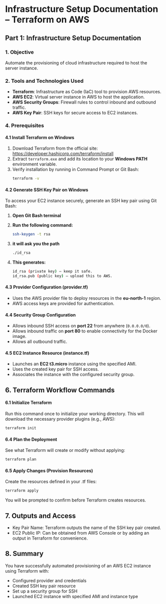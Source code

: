 # Infrastructure Setup Documentation – Terraform on AWS

## Part 1: Infrastructure Setup Documentation

### 1. Objective
Automate the provisioning of cloud infrastructure required to host the server instance.

### 2. Tools and Technologies Used
- **Terraform**: Infrastructure as Code (IaC) tool to provision AWS resources.  
- **AWS EC2**: Virtual server instance in AWS to host the application.  
- **AWS Security Groups**: Firewall rules to control inbound and outbound traffic.  
- **AWS Key Pair**: SSH keys for secure access to EC2 instances.  

### 4. Prerequisites

#### 4.1 Install Terraform on Windows
1. Download Terraform from the official site:  
   https://developer.hashicorp.com/terraform/install  
2. Extract `terraform.exe` and add its location to your **Windows PATH** environment variable.  
3. Verify installation by running in Command Prompt or Git Bash:  
   ```bash
   terraform -v

#### 4.2 Generate SSH Key Pair on Windows

To access your EC2 instance securely, generate an SSH key pair using Git Bash:

1. **Open Git Bash terminal**
2. **Run the following command:**

   ```bash
   ssh-keygen -t rsa

3. **it will ask you the path**

   ```bash
   ./id_rsa

5.	**This generates:**

      ```bash
      id_rsa (private key) — keep it safe.
      id_rsa.pub (public key) — upload this to AWS.

#### 4.3 Provider Configuration (provider.tf)
- Uses the AWS provider file to deploy resources in the **eu-north-1** region.
- AWS access keys are provided for authentication.

#### 4.4 Security Group Configuration
- Allows inbound SSH access on **port 22** from anywhere (`0.0.0.0/0`).
- Allows inbound traffic on **port 80** to enable connectivity for the Docker image.
- Allows all outbound traffic.

#### 4.5 EC2 Instance Resource (instance.tf)
- Launches an **EC2 t3.micro** instance using the specified AMI.
- Uses the created key pair for SSH access.
- Associates the instance with the configured security group.

## 6. Terraform Workflow Commands

#### 6.1 Initialize Terraform

Run this command once to initialize your working directory. This will download the necessary provider plugins (e.g., AWS):

```bash
terraform init
```

#### 6.4 Plan the Deployment
See what Terraform will create or modify without applying:
```bash
terraform plan
```

#### 6.5 Apply Changes (Provision Resources)
Create the resources defined in your .tf files:
```bash
terraform apply
```

You will be prompted to confirm before Terraform creates resources.


## 7. Outputs and Access
-	Key Pair Name: Terraform outputs the name of the SSH key pair created.
-	EC2 Public IP: Can be obtained from AWS Console or by adding an output in Terraform for convenience.

## 8. Summary
You have successfully automated provisioning of an AWS EC2 instance using Terraform with:
-	Configured provider and credentials
-	Created SSH key pair resource
-	Set up a security group for SSH
-	Launched EC2 instance with specified AMI and instance type



